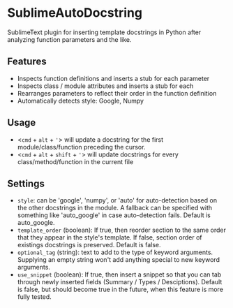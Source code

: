 SublimeAutoDocstring
====================

SublimeText plugin for inserting template docstrings in Python after analyzing
function parameters and the like.

Features
--------

  - Inspects function definitions and inserts a stub for each parameter
  - Inspects class / module attributes and inserts a stub for each
  - Rearranges parameters to reflect their order in the function definition
  - Automatically detects style: Google, Numpy

Usage
-----

  - <`cmd` + `alt` + `'`> will update a docstring for the first module/class/function preceding the cursor.
  - <`cmd` + `alt` + `shift` + `'`> will update docstrings for every class/method/function in the current file

Settings
--------

  - `style`: can be 'google', 'numpy', or 'auto' for auto-detection based on the other docstrings in the module. A fallback can be specified with something like 'auto_google' in case auto-detection fails. Default is auto_google.
  - `template_order` (boolean): If true, then reorder section to the same order that they appear in the style's template. If false, section order of existings docstrings is preserved. Default is false.
  - `optional_tag` (string): text to add to the type of keyword arguments. Supplying an empty string won't add anything special to new keyword arguments.
  - `use_snippet` (boolean): If true, then insert a snippet so that you can
  tab through newly inserted fields (Summary / Types / Desciptions). Default
  is false, but should become true in the future, when this feature is more
  fully tested.
